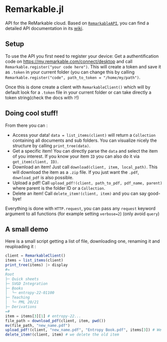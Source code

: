 # Remarkable.jl

API for the ReMarkable cloud. Based on [`RemarkableAPI`](https://github.com/splitbrain/ReMarkableAPI), you can find a detailed API documentation in its [wiki](https://github.com/splitbrain/ReMarkableAPI/wiki).

## Setup

To use the API you first need to register your device:
Get a authentification code on https://my.remarkable.com/connect/desktop and call `Remarkable.register("your code here")`. This will create a token and save it as `.token` in your current folder (you can change this by calling `Remarkable.register("code", path_to_token = "/home/my/path")`.

Once this is done create a client with `RemarkableClient()` which will by default look for a `.token` file in your current folder or can take directly a token string(check the docs with `?`!)

## Doing cool stuff!

From there you can :
- Access your data! `data = list_items(client)` will return a `Collection` containing all documents and sub folders. You can visualize nicely the structure by calling `print_tree(data)`.
- Get a specific item! You can directly parse the `data` and select the item of you interest. If you know your item `ID` you can also do it via `get_item(client, ID)`.
- Download an item! Just call `download(client, item, local_path)`.
This will download the item as a `.zip` file. If you just want the `.pdf`, `download_pdf` is also possible.
- Upload a pdf! Call `upload_pdf!(client, path_to_pdf, pdf_name, parent)` where parent is the folder ID or a `Collection`.
- Delete an item! Call `delete_item!(client, item)` and you can say good-bye!

Everything is done with `HTTP.request`, you can pass any `request` keyword argument to all functions (for example setting `verbose=2`) (only avoid `query`)

## A small demo

Here is a small script getting a list of file, downloading one, renaming it and reuploading it :

```julia
client = RemarkableClient()
items = list_items(client)
print_tree(items) |> display
#= 
Root
├─ Quick sheets
├─ SVGD Integration
├─ Books
│  └─ entropy-22-01100
├─ Teaching
│  └─ PML 20/21
├─ Derivations
=#
item = items[3][1] # entropy-22...
file_path = download_pdf(client, item, pwd())
mv(file_path, "new_name.pdf")
upload_pdf!(client, "new_name.pdf", "Entropy Book.pdf", items[3]) # We reupload in the same location
delete_item!(client, item) # we delete the old item
```
